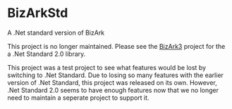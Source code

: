 # BizArkStd
A .Net standard version of BizArk

This project is no longer maintained. Please see the [BizArk3](https://github.com/BizArk/BizArk3) project for the a .Net Standard 2.0 library.

This project was a test project to see what features would be lost by switching to .Net Standard. Due to losing so many features with the earlier version of .Net Standard, this project was released on its own. However, .Net Standard 2.0 seems to have enough features now that we no longer need to maintain a seperate project to support it.

